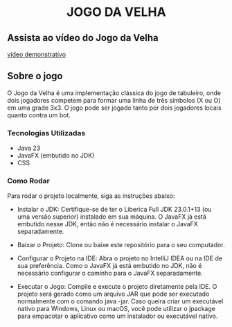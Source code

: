 <h1 align="center">JOGO DA VELHA</h1>

## Assista ao vídeo do Jogo da Velha

[vídeo demonstrativo](https://drive.google.com/file/d/1WGIP3-Jj3D3K4j4e8sc1whnD8ZiPz6Aj/view?usp=sharing)

## Sobre o jogo
O Jogo da Velha é uma implementação clássica do jogo de tabuleiro, onde dois jogadores competem para formar uma linha de três símbolos (X ou O) em uma grade 3x3. O jogo pode ser jogado tanto por dois jogadores locais quanto contra um bot.

### Tecnologias Utilizadas
- Java 23
- JavaFX (embutido no JDK)
- CSS

### Como Rodar
Para rodar o projeto localmente, siga as instruções abaixo:

- Instalar o JDK: Certifique-se de ter o Liberica Full JDK 23.0.1+13 (ou uma versão superior) instalado em sua máquina. O JavaFX já está embutido nesse JDK, então não é necessário instalar o JavaFX separadamente.

- Baixar o Projeto: Clone ou baixe este repositório para o seu computador.

- Configurar o Projeto na IDE: Abra o projeto no IntelliJ IDEA ou na IDE de sua preferência. Como o JavaFX já está embutido no JDK, não é necessário configurar o caminho para o JavaFX separadamente.

- Executar o Jogo: Compile e execute o projeto diretamente pela IDE. O projeto será gerado como um arquivo JAR que pode ser executado normalmente com o comando java -jar.
Caso queira criar um executável nativo para Windows, Linux ou macOS, você pode utilizar o jpackage para empacotar o aplicativo como um instalador ou executável nativo.
